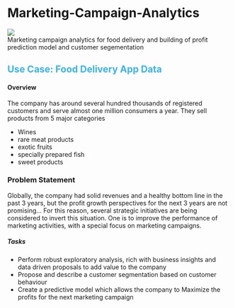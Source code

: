 # Marketing-Campaign-Analytics
<img src="https://www.pccwsolutions.com/site/dist/images/solutions/banner-campaign-monitoring-marketing-analytics.jpg"></img><br/>
Marketing campaign analytics for food delivery and building of profit prediction model and customer segementation
<h2 style="color:3AB4F2"> Use Case: Food Delivery App Data</h2>
<h4>Overview</h4>
The company has around several hundred thousands of registered customers and serve almost one million consumers a year.
They sell products from 5 major categories
<ul>
<li>	Wines</li>
<li>	rare meat products</li>
<li>	exotic fruits</li>
<li>  specially prepared fish</li>
<li> sweet products </li>
</ul>

<h3>Problem Statement</h3>
Globally, the company had solid revenues and a healthy bottom line in the past 3 years, but the profit growth perspectives for the next 3 years are not promising... For this reason, several strategic initiatives are being considered to invert this situation. One is to improve the performance of marketing activities, with a special focus on marketing campaigns.
<h5>Tasks</h5>
<ul>
<li> Perform robust exploratory analysis, rich with business insights and data driven proposals to add value to the company</li>
<li> Propose and describe a customer segmentation based on customer behaviour</li>
<li> Create a predictive model which allows the company to Maximize the profits for the next marketing campaign</li>

</ul>

